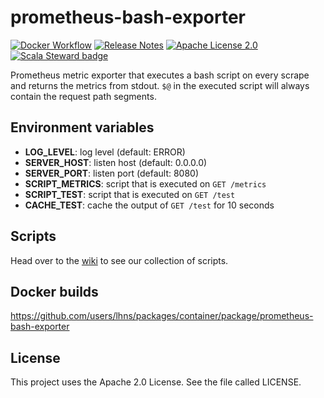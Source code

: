 # prometheus-bash-exporter

[![Docker Workflow](https://github.com/lhns/prometheus-bash-scraper/workflows/Docker/badge.svg)](https://github.com/lhns/prometheus-bash-scraper/actions?query=workflow%3ADocker)
[![Release Notes](https://img.shields.io/github/release/lhns/prometheus-bash-scraper.svg?maxAge=3600)](https://github.com/lhns/prometheus-bash-scraper/releases/latest)
[![Apache License 2.0](https://img.shields.io/github/license/lhns/prometheus-bash-scraper.svg?maxAge=3600)](https://www.apache.org/licenses/LICENSE-2.0)
[![Scala Steward badge](https://img.shields.io/badge/Scala_Steward-helping-blue.svg?style=flat&logo=data:image/png;base64,iVBORw0KGgoAAAANSUhEUgAAAA4AAAAQCAMAAAARSr4IAAAAVFBMVEUAAACHjojlOy5NWlrKzcYRKjGFjIbp293YycuLa3pYY2LSqql4f3pCUFTgSjNodYRmcXUsPD/NTTbjRS+2jomhgnzNc223cGvZS0HaSD0XLjbaSjElhIr+AAAAAXRSTlMAQObYZgAAAHlJREFUCNdNyosOwyAIhWHAQS1Vt7a77/3fcxxdmv0xwmckutAR1nkm4ggbyEcg/wWmlGLDAA3oL50xi6fk5ffZ3E2E3QfZDCcCN2YtbEWZt+Drc6u6rlqv7Uk0LdKqqr5rk2UCRXOk0vmQKGfc94nOJyQjouF9H/wCc9gECEYfONoAAAAASUVORK5CYII=)](https://scala-steward.org)

Prometheus metric exporter that executes a bash script on every scrape and returns the metrics from stdout.
`$@` in the executed script will always contain the request path segments.

## Environment variables
- **LOG_LEVEL**: log level (default: ERROR)
- **SERVER_HOST**: listen host (default: 0.0.0.0)
- **SERVER_PORT**: listen port (default: 8080)
- **SCRIPT_METRICS**: script that is executed on `GET /metrics`
- **SCRIPT_TEST**: script that is executed on `GET /test`
- **CACHE_TEST**: cache the output of `GET /test` for 10 seconds

## Scripts

Head over to the [wiki](https://github.com/lhns/prometheus-bash-exporter/wiki) to see our collection of scripts.

## Docker builds
https://github.com/users/lhns/packages/container/package/prometheus-bash-exporter

## License
This project uses the Apache 2.0 License. See the file called LICENSE.
